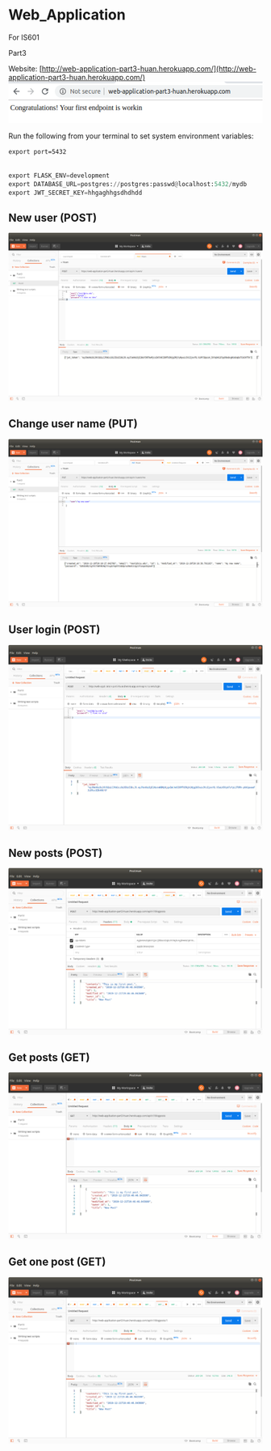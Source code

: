 # Web_Application
For IS601

Part3

Website: [http://web-application-part3-huan.herokuapp.com/](http://web-application-part3-huan.herokuapp.com/)
![](screenshots/part3_1.png)


Run the following from your terminal to set system environment variables:

```
export port=5432
```

```python

export FLASK_ENV=development
export DATABASE_URL=postgres://postgres:passwd@localhost:5432/mydb
export JWT_SECRET_KEY=hhgaghhgsdhdhdd

```

## New user (POST)

![](screenshots/post.png)

## Change user name (PUT)
![](screenshots/put.png)


## User login (POST)
![](screenshots/login.png)

## New posts (POST)
![](screenshots/newblog.png)

## Get posts (GET)
![](screenshots/getblogs.png)


## Get one post (GET)
![](screenshots/get_one.png)
